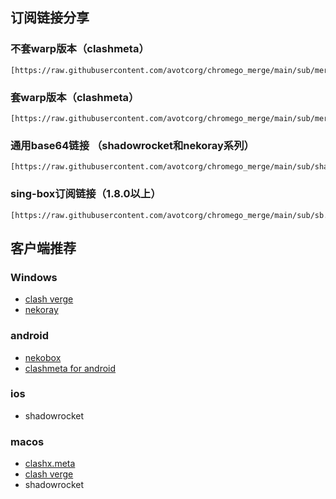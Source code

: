 ## 订阅链接分享
### 不套warp版本（clashmeta）

```
[https://raw.githubusercontent.com/avotcorg/chromego_merge/main/sub/merged_proxies_new.yaml]
```
### 套warp版本（clashmeta）

```
[https://raw.githubusercontent.com/avotcorg/chromego_merge/main/sub/merged_warp_proxies_new.yaml]
```

### 通用base64链接 （shadowrocket和nekoray系列）
```
[https://raw.githubusercontent.com/avotcorg/chromego_merge/main/sub/shadowrocket_base64.txt]

```

### sing-box订阅链接（1.8.0以上）

```
[https://raw.githubusercontent.com/avotcorg/chromego_merge/main/sub/sb.json]
```


## 客户端推荐
### Windows
- [clash verge](https://github.com/zzzgydi/clash-verge/releases) 
- [nekoray](https://github.com/MatsuriDayo/nekoray)
### android
- [nekobox](https://github.com/MatsuriDayo/NekoBoxForAndroid)
- [clashmeta for android](https://github.com/MetaCubeX/ClashMetaForAndroid/releases)

### ios
- shadowrocket

### macos
- [clashx.meta](https://github.com/MetaCubeX/ClashX.Meta/releases)
- [clash verge](https://github.com/zzzgydi/clash-verge/releases) 
- shadowrocket
